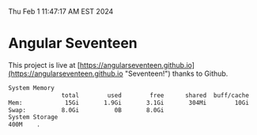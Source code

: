 Thu Feb  1 11:47:17 AM EST 2024

# Angular Seventeen


This project is live at [https://angularseventeen.github.io](https://angularseventeen.github.io "Seventeen!") thanks to Github.

```bash
System Memory
               total        used        free      shared  buff/cache   available
Mem:            15Gi       1.9Gi       3.1Gi       304Mi        10Gi        13Gi
Swap:          8.0Gi          0B       8.0Gi
System Storage
400M	.
